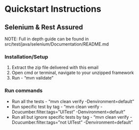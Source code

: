 # Quickstart Instructions
   

## Selenium & Rest Assured
NOTE: Full in depth guide can be found in src/test/java/selenium/Documentation/README.md
### Installation/Setup
1.	Extract the zip file delivered with this email
2.	Open cmd or terminal, navigate to your unzipped framework
3.	Run - “mvn validate”
### Run commands
* 	Run all the tests - “mvn clean verify -Denvironment=default”
* 	Run specific test by tag - “mvn clean verify -Dcucumber.filter.tags=”UITest” -Denvironment=default”
* 	Run all but ignore specific tests by tag - “mvn clean verify -Dcucumber.filter.tags=”not UITest” -Denvironment=default”      